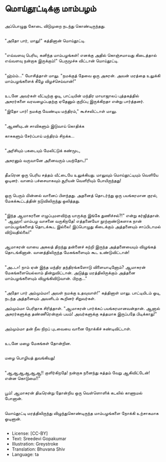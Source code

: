 # மொய்தூட்டிக்கு மாம்பழம்

##
அப்பொழுது கோடை விடுமுறை நடந்து கொண்டிருந்தது.

##
"அதோ பார், மாலு!" கத்தினான் மொய்தூட்டி.

##
"எவ்வளவு பெரிய, கனிந்த மாம்பழங்கள்! எனக்கு அதில் கொஞ்சமாவது கிடைத்தால் எவ்வளவு நன்றாக இருக்கும்!" பெருமூச்சு விட்டான் மொய்தூட்டி.

##
"ஹ்ம்ம்..." யோசித்தாள் மாலு. "நமக்குத் தேவை ஒரு அசுரன். அவன் மரத்தை உலுக்கி மாம்பழங்களைக் கீழே விழச்செய்வான்!"

##
உடனே அவர்கள் வீட்டிற்கு ஓடி, பாட்டியின் மந்திர மாயாஜாலப் புத்தகத்தில் அசுரர்களை  வரவழைப்பதற்கு ஏதேனும் குறிப்பு இருக்கிறதா என்று பார்த்தனர்.

"இதோ பார்! நமக்கு வேண்டிய மந்திரம்," கூச்சலிட்டாள் மாலு.

##
"ஆணியுடன் சாவிகளும் இடுவாய் கொதிக்க

காசுகளும் சேர்ப்பாய் மந்திரம் சிறக்க...

##
"அரிசியும் பகடையும் மேலிட்டுக் கண்மூட,

அசுரனும் வருவானே அனைவரும் பயந்தோட!"

##
தீடீரென ஒரு பெரிய சத்தம் வீட்டையே உலுக்கியது. மாலுவும் மொய்தூட்டியும் வெளியே ஓடினர். வானம்  பச்சையாகவும் சூரியன் வெளிரியும் போயிருந்தது!

##
ஒரு பெரும் மின்னல் வானைப் பிளந்தது. அதனைத் தொடர்ந்து ஒரு பயங்கரமான குரல், மேகக்கூட்டத்தின் நடுவிலிருந்து ஒலித்தது.

##
"இந்த ஆமாசுரனை எழுப்புமளவிற்கு யாருக்கு இங்கே துணிச்சல்?!" என்று கர்ஜித்தான். " ஆஹா! மாம்பழ வாசனை வருகிறதே! எத்தனையோ நூற்றாண்டுகளாக நான் மாம்பழங்களைத் தொடக்கூட இல்லை! இப்பொழுது கிடைக்கும் அத்தனையும் சாப்பிடாமல் விடுவதில்லை!"

##
ஆமாசுரன் வாயை அகலத் திறந்து தன்னைச் சுற்றி இருந்த அத்தனையையும் விழுங்கத் தொடங்கினான். வானத்திலிருந்த மேகங்களையும் கூட உண்டுவிட்டான்!

##
"அடடா! நாம் ஏன் இந்த மந்திர தந்திரங்களோடு விளையாடினோம்? ஆமாசுரன் மேகங்களையெல்லாம் தின்றுவிட்டான். அடுத்து மரத்திலிருக்கும் அத்தனை மாம்பழங்களையும் விழுங்கிவிடுவான். பிறகு..."

##
"அதோ பார் அம்மும்மா! அவள் நமக்கு உதவுவாள்!" கத்தினாள் மாலு. பாட்டியிடம் ஓடி, நடந்த அத்தனையும் அவளிடம் கூறினர் சிறுவர்கள்.

அம்மும்மா பெரிதாக சிரித்தாள். "ஆமாசுரன் பார்க்கப் பயங்கரமானவன்தான். ஆனால் அசுரர்களுக்கு தண்ணீரென்றால் பயம்! அவர்களுக்கு சுத்தமாக  இருப்பதே பிடிக்காது!"

##
அம்மும்மா தன் நீல நிறப் புடவையை வானை நோக்கிச் சுண்டிவிட்டாள்.   

##
உடனே மழை மேகங்கள் தோன்றின.

##
மழை பொழியத் துவங்கியது!

##
"ஆஆஆஆஆஆ!! குளிர்கிறதே! நன்றாக நனைந்து சுத்தம் வேறு ஆகிவிட்டேன்! என்ன கொடுமை!!"

##
பூம்! ஆமாசுரன் திடீரென்று தோன்றிய  ஒரு வெள்ளொளிக் கடலில் காணாமல் போனான்.

##
மொய்தூட்டி மரத்திலிருந்து விழுந்துகொண்டிருந்த மாம்பழங்களை நோக்கி உற்சாகமாக ஓடினான்.

##
* License: [CC-BY]
* Text: Sreedevi Gopakumar
* Illustration: Greystroke
* Translation: Bhuvana Shiv
* Language: ta
